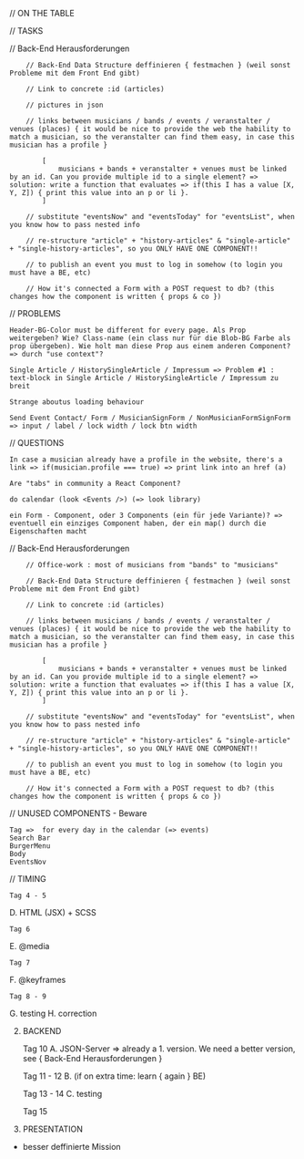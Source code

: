 // ON THE TABLE

// TASKS




// Back-End Herausforderungen

        // Back-End Data Structure deffinieren { festmachen } (weil sonst Probleme mit dem Front End gibt)

        // Link to concrete :id (articles)

        // pictures in json

        // links between musicians / bands / events / veranstalter / venues (places) { it would be nice to provide the web the hability to match a musician, so the veranstalter can find them easy, in case this musician has a profile }

            [ 
                musicians + bands + veranstalter + venues must be linked by an id. Can you provide multiple id to a single element? => solution: write a function that evaluates => if(this I has a value [X, Y, Z]) { print this value into an p or li }.
            ]

        // substitute "eventsNow" and "eventsToday" for "eventsList", when you know how to pass nested info

        // re-structure "article" + "history-articles" & "single-article" + "single-history-articles", so you ONLY HAVE ONE COMPONENT!!
        
        // to publish an event you must to log in somehow (to login you must have a BE, etc)

        // How it's connected a Form with a POST request to db? (this changes how the component is written { props & co })


// PROBLEMS

    Header-BG-Color must be different for every page. Als Prop weitergeben? Wie? Class-name (ein class nur für die Blob-BG Farbe als prop übergeben). Wie holt man diese Prop aus einem anderen Component? => durch "use context"?

    Single Article / HistorySingleArticle / Impressum => Problem #1 : text-block in Single Article / HistorySingleArticle / Impressum zu breit

    Strange aboutus loading behaviour
    
    Send Event Contact/ Form / MusicianSignForm / NonMusicianFormSignForm => input / label / lock width / lock btn width
    

// QUESTIONS
    

    In case a musician already have a profile in the website, there's a link => if(musician.profile === true) => print link into an href (a)
    
    Are "tabs" in community a React Component?

    do calendar (look <Events />) (=> look library)

    ein Form - Component, oder 3 Components (ein für jede Variante)? => eventuell ein einziges Component haben, der ein map() durch die Eigenschaften macht


// Back-End Herausforderungen

        // Office-work : most of musicians from "bands" to "musicians"

        // Back-End Data Structure deffinieren { festmachen } (weil sonst Probleme mit dem Front End gibt)

        // Link to concrete :id (articles)

        // links between musicians / bands / events / veranstalter / venues (places) { it would be nice to provide the web the hability to match a musician, so the veranstalter can find them easy, in case this musician has a profile }

            [ 
                musicians + bands + veranstalter + venues must be linked by an id. Can you provide multiple id to a single element? => solution: write a function that evaluates => if(this I has a value [X, Y, Z]) { print this value into an p or li }.
            ]

        // substitute "eventsNow" and "eventsToday" for "eventsList", when you know how to pass nested info

        // re-structure "article" + "history-articles" & "single-article" + "single-history-articles", so you ONLY HAVE ONE COMPONENT!!
        
        // to publish an event you must to log in somehow (to login you must have a BE, etc)

        // How it's connected a Form with a POST request to db? (this changes how the component is written { props & co })


// UNUSED COMPONENTS - Beware

    Tag =>  for every day in the calendar (=> events)
    Search Bar
    BurgerMenu
    Body
    EventsNov


// TIMING

    Tag 4 - 5
D.  HTML (JSX) + SCSS
    
    Tag 6
E.  @media
    
    Tag 7
F.  @keyframes
    
    Tag 8 - 9
G.  testing
H.  correction

2.  BACKEND

    Tag 10
A.  JSON-Server => already a 1. version. We need a better version, see { Back-End Herausforderungen }

    Tag 11 - 12
B.  (if on extra time: learn { again } BE)

    Tag 13 - 14 
C.  testing

    Tag 15
3. PRESENTATION

- besser deffinierte Mission